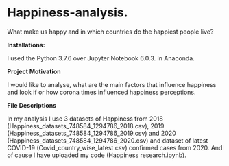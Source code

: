# Happiness-analysis.
What make us happy and in which countries do the happiest people live?

**Installations:**

I used the Python 3.7.6 over Jupyter Notebook 6.0.3. in Anaconda.

**Project Motivation**

I would like to analyse, what are the main factors that influence happiness and look if or how corona times influenced happiness perceptions.

**File Descriptions**

In my analysis I use 3 datasets of Happiness from 2018 (Happiness_datasets_748584_1294786_2018.csv), 2019 (Happiness_datasets_748584_1294786_2019.csv) and 2020 (Happiness_datasets_748584_1294786_2020.csv) and dataset of latest COVID-19 (Covid_country_wise_latest.csv) confirmed cases from 2020.
And of cause I have uploaded my code (Happiness research.ipynb).
